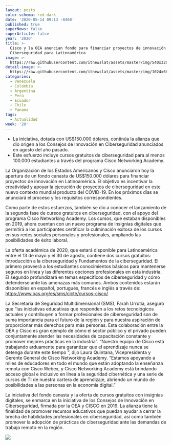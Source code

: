 ```yaml
---
layout: posts
color-schema: red-dark
date: '2020-05-14 09:13 -0400'
published: true
superNews: false
superArticle: false
year: '2020'
title: >-
  Cisco y la OEA anuncian fondo para financiar proyectos de innovación en
  Ciberseguridad para Latinoamérica
image: >-
  https://raw.githubusercontent.com/itnewslat/assets/master/img/540x320/OEA-Cisco-p.jpg
detail-image: >-
  https://raw.githubusercontent.com/itnewslat/assets/master/img/1024x680/OEA-Cisco-g.jpg
categories:
  - Venezuela
  - Colombia
  - Argentina
  - Perú
  - Ecuador
  - Chile
  - Panama
tags:
  - Actualidad
week: '20'
---
```

- La iniciativa, dotada con US$150.000 dólares, continúa la alianza que dio origen a los Consejos de Innovación en Ciberseguridad anunciados en agosto del año pasado.
- Este esfuerzo incluye cursos gratuitos de ciberseguridad para al menos 100.000 estudiantes a través del programa Cisco Networking Academy.
 
La Organización de los Estados Americanos y Cisco anunciaron hoy la apertura de un fondo canasta de US$150.000 dólares para financiar proyectos de innovación en Latinoamérica. El objetivo es incentivar la creatividad y apoyar la ejecución de proyectos de ciberseguridad en este nuevo contexto mundial producto del COVID-19. En los próximos días se anunciará el proceso y los requisitos correspondientes.

Como parte de estos esfuerzos, también se dio a conocer el lanzamiento de la segunda fase de cursos gratuitos en ciberseguridad, con el apoyo del programa Cisco Networking Academy. Los cursos, que estaban disponibles en 2019, ahora cuentan con un nuevo programa de insignias digitales que permitirá a los participantes certificar la culminación exitosa de los cursos en sus redes sociales personales y profesionales, ampliando las posibilidades de éxito laboral.

La oferta académica de 2020, que estará disponible para Latinoamérica entre el 13 de mayo y el 30 de agosto, contiene dos cursos gratuitos: Introducción a la ciberseguridad y Fundamentos de la ciberseguridad. El primero proveerá a los estudiantes conocimientos básicos para mantenerse seguros en línea y las diferentes opciones profesionales en esta industria. El segundo profundizará en temas específicos de ciberseguridad y cómo defenderse ante las amenazas más comunes. Ambos contenidos estarán disponibles en español, portugués, francés e inglés a través de: https://www.oas.org/es/sms/cicte/cursos-cisco/

La Secretaria de Seguridad Multidimensional (SMS), Farah Urrutia, aseguró que “las iniciativas educativas que responden a los retos tecnológicos actuales y contribuyen a formar profesionales de ciberseguridad son de suma importancia para el futuro de la región y para nuestra aspiración de proporcionar más derechos para más personas. Esta colaboración entre la OEA y Cisco es gran ejemplo de cómo el sector público y el privado pueden conjuntamente atender las necesidades de capacitación constante y promover mejores prácticas en la industria”.
“Nuestro equipo de Cisco está trabajando arduamente para garantizar que el aprendizaje nunca se detenga durante este tiempo ”, dijo Laura Quintana, Vicepresidenta y Gerente General de Cisco Networking Academy. “Estamos apoyando a miles de educadores en todo el mundo que están adoptando la enseñanza remota con Cisco Webex, y Cisco Networking Academy está brindando acceso global e inclusivo en línea a la seguridad cibernética y una serie de cursos de TI de nuestra cartera de aprendizaje, abriendo un mundo de posibilidades a las personas en la economía digital.”

La iniciativa del fondo canasta y la oferta de cursos gratuitos con insignias digitales, se enmarca en la iniciativa de los Consejos de Innovación en Ciberseguridad, firmada por la OEA y CISCO en 2019. La alianza tiene la finalidad de promover recursos educativos que puedan ayudar a cerrar la brecha de habilidades profesionales en ciberseguridad, así como también promover la adopción de prácticas de ciberseguridad ante las demandas de trabajo remoto en la región.

<img src="https://tracker.metricool.com/c3po.jpg?hash=56f88a41e39ab42c063cc51676587a04"/>